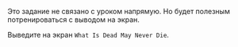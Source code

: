 
Это задание не связано с уроком напрямую. Но будет полезным потренироваться с выводом на экран.

Выведите на экран `What Is Dead May Never Die`.
